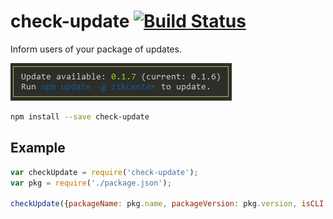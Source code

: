 # check-update [![Build Status](https://travis-ci.org/cedced19/check-update.svg?branch=master)](https://travis-ci.org/cedced19/check-update)

Inform users of your package of updates.

![](https://raw.githubusercontent.com/cedced19/check-update/master/demo.png)

```bash
npm install --save check-update
```

## Example

```js
var checkUpdate = require('check-update');
var pkg = require('./package.json');

checkUpdate({packageName: pkg.name, packageVersion: pkg.version, isCLI: true});
```